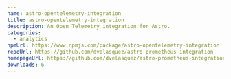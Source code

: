 ```yaml
---
name: astro-opentelemetry-integration
title: astro-opentelemetry-integration
description: An Open Telemetry integration for Astro.
categories:
  - analytics
npmUrl: https://www.npmjs.com/package/astro-opentelemetry-integration
repoUrl: https://github.com/dvelasquez/astro-prometheus-integration
homepageUrl: https://github.com/dvelasquez/astro-prometheus-integration/tree/main/packages/astro-opentelemetry-integration#readme
downloads: 6
---
```

